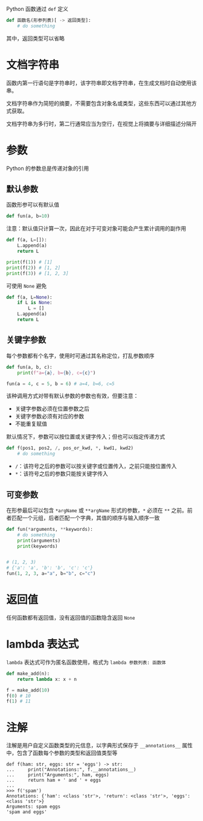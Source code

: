 Python 函数通过 `def` 定义

```python
def 函数名(形参列表)[ -> 返回类型]:
    # do something

```

其中，返回类型可以省略

# 文档字符串

函数内第一行语句是字符串时，该字符串即文档字符串，在生成文档时自动使用该串。

文档字符串作为简短的摘要，不需要包含对象名或类型，这些东西可以通过其他方式获取。

文档字符串为多行时，第二行通常应当为空行，在视觉上将摘要与详细描述分隔开

# 参数

Python 的参数总是传递对象的引用

## 默认参数

函数形参可以有默认值

```python
def fun(a, b=10)
```

注意：默认值只计算一次，因此在对于可变对象可能会产生累计调用的副作用

```python
def f(a, L=[]):
    L.append(a)
    return L

print(f(1)) # [1]
print(f(2)) # [1, 2]
print(f(3)) # [1, 2, 3]
```

可使用 `None` 避免

```python
def f(a, L=None):
    if L is None:
        L = []
    L.append(a)
    return L

```

## 关键字参数

每个参数都有个名字，使用时可通过其名称定位，打乱参数顺序

```python
def fun(a, b, c):
    print(f"a={a}, b={b}, c={c}")

fun(a = 4, c = 5, b = 6) # a=4, b=6, c=5
```

该种调用方式对带有默认参数的参数也有效，但要注意：
- 关键字参数必须在位置参数之后
- 关键字参数必须有对应的参数
- 不能重复赋值

默认情况下，参数可以按位置或关键字传入；但也可以指定传递方式

```python
def f(pos1, pos2, /, pos_or_kwd, *, kwd1, kwd2)
    # do something

```
- `/`：该符号之后的参数可以按关键字或位置传入，之前只能按位置传入
- `*`：该符号之后的参数只能按关键字传入

## 可变参数

在形参最后可以包含 `*argName` 或 `**argName` 形式的参数，`*` 必须在 `**` 之前。前者匹配一个元组，后者匹配一个字典，其值的顺序与输入顺序一致

```python
def fun(*arguments, **keywords):  
    # do something  
    print(arguments)  
    print(keywords)  


# (1, 2, 3)
# {'a': 'a', 'b': 'b', 'c': 'c'}
fun(1, 2, 3, a="a", b="b", c="c")
```

# 返回值

任何函数都有返回值，没有返回值的函数隐含返回 `None`

# lambda 表达式

`lambda` 表达式可作为匿名函数使用，格式为 `lambda 参数列表: 函数体`

```python
def make_add(n):
    return lambda x: x + n

f = make_add(10)
f(0) # 10
f(1) # 11
```

# 注解

注解是用户自定义函数类型的元信息，以字典形式保存于 `__annotations__` 属性中，包含了函数每个参数的类型和返回值类型等

```
def f(ham: str, eggs: str = 'eggs') -> str:
...     print("Annotations:", f.__annotations__)
...     print("Arguments:", ham, eggs)
...     return ham + ' and ' + eggs
...
>>> f('spam')
Annotations: {'ham': <class 'str'>, 'return': <class 'str'>, 'eggs': <class 'str'>}
Arguments: spam eggs
'spam and eggs'
```
